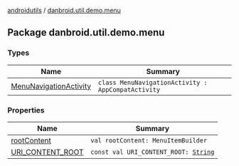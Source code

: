 [androidutils](../index.md) / [danbroid.util.demo.menu](./index.md)

## Package danbroid.util.demo.menu

### Types

| Name | Summary |
|---|---|
| [MenuNavigationActivity](-menu-navigation-activity/index.md) | `class MenuNavigationActivity : AppCompatActivity` |

### Properties

| Name | Summary |
|---|---|
| [rootContent](root-content.md) | `val rootContent: MenuItemBuilder` |
| [URI_CONTENT_ROOT](-u-r-i_-c-o-n-t-e-n-t_-r-o-o-t.md) | `const val URI_CONTENT_ROOT: `[`String`](https://kotlinlang.org/api/latest/jvm/stdlib/kotlin/-string/index.html) |
